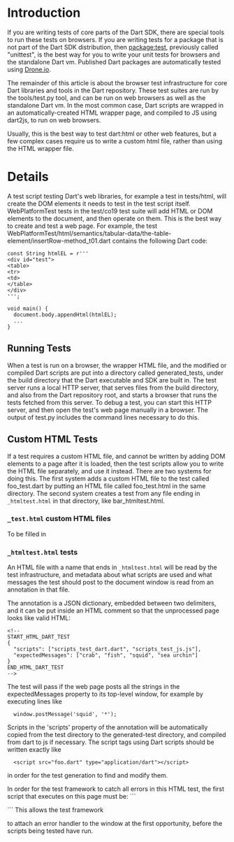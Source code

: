# Introduction

If you are writing tests of core parts of the Dart SDK, there are special
tools to run these tests on browsers. If you are writing tests for a package
that is not part of the Dart SDK distribution, then
[package:test](http://github.com/dart-lang/test/blob/master/README.md),
previously called "unittest", is the best way for you to write your unit tests
for browsers and the standalone Dart vm.  Published Dart packages are
automatically tested using [Drone.io](http://readme.drone.io/pub/overview).

The remainder of this article is about the browser test infrastructure for
core Dart libraries and tools in the Dart repository. These test suites
are run by the tools/test.py tool,
and can be run on web browsers as well as the standalone Dart vm.
In the most common case, Dart scripts are wrapped in an automatically-created
HTML wrapper page, and compiled to JS using dart2js, to run on web browsers.

Usually, this is the best way to test dart:html or other web features,
but a few complex cases require us to write a custom html file, rather
than using the HTML wrapper file.


# Details

A test script testing Dart's web libraries, for example a test in
tests/html, will create the DOM elements it needs to test in the test
script itself.  WebPlatformTest tests in the test/co19 test suite will
add HTML or DOM elements to the document, and then operate on them.
This is the best way to create and test a web page.  For example, the
test
WebPlatformTest/html/semantics/tabular-data/the-table-element/insertRow-method\_t01.dart
contains the following Dart code:

```
const String htmlEL = r'''
<div id="test">
<table>
<tr>
<td>
</table>
</div>
''';

void main() {
  document.body.appendHtml(htmlEL);
  ...
}
```

## Running Tests

When a test is run on a browser, the wrapper HTML file, and the
modified or compiled Dart scripts are put into a directory called
generated\_tests, under the build directory that the Dart executable
and SDK are built in.  The test server runs a local HTTP server, that
serves files from the build directory, and also from the Dart
repository root, and starts a browser that runs the tests fetched from
this server.  To debug a test, you can start this HTTP server, and
then open the test's web page manually in a browser.  The output of
test.py includes the command lines necessary to do this.

## Custom HTML Tests

If a test requires a custom HTML file, and cannot be written by adding
DOM elements to a page after it is loaded, then the test scripts allow
you to write the HTML file separately, and use it instead.  There are
two systems for doing this.  The first system adds a custom HTML file
to the test called foo\_test.dart by putting an HTML file called
foo\_test.html in the same directory.  The second system creates a
test from any file ending in `_htmltest.html` in that directory, like
bar\_htmltest.html.

### `_test.html` custom HTML files

To be filled in

### `_htmltest.html` tests

An HTML file with a name that ends in `_htmltest.html` will be read by
the test infrastructure, and metadata about what scripts are used and
what messages the test should post to the document window is read from
an annotation in that file.

The annotation is a JSON dictionary, embedded between two delimiters,
and it can be put inside an HTML comment so that the unprocessed page
looks like valid HTML:

```
<!--
START_HTML_DART_TEST
{
  "scripts": ["scripts_test_dart.dart", "scripts_test_js.js"],
  "expectedMessages": ["crab", "fish", "squid", "sea urchin"]
}
END_HTML_DART_TEST
-->
```

The test will pass if the web page posts all the strings in the
expectedMessages property to its top-level window, for example by
executing lines like

```
  window.postMessage('squid', '*');
```

Scripts in the 'scripts' property of the annotation will be
automatically copied from the test directory to the generated-test
directory, and compiled from dart to js if necessary.  The script tags
using Dart scripts should be written exactly like

```
  <script src="foo.dart" type="application/dart"></script>
```
in order for the test generation to find and modify them.

In order for the test framework to catch all errors in this HTML test,
the first script that executes on this page must be: ```
<script>window.parent.dispatchEvent(new
Event('detect_errors'));</script> ``` This allows the test framework
to attach an error handler to the window at the first opportunity,
before the scripts being tested have run.